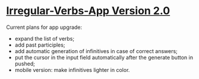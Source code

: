 # [Irregular-Verbs-App Version 2.0](https://etrifonova.github.io/Irregular-Verbs-App-2.0/)


Current plans for app upgrade:
- expand the list of verbs;
- add past participles;
- add automatic generation of infinitives in case of correct answers;
- put the cursor in the input field automatically after the generate button in pushed;
- mobile version: make infinitives lighter in color.
